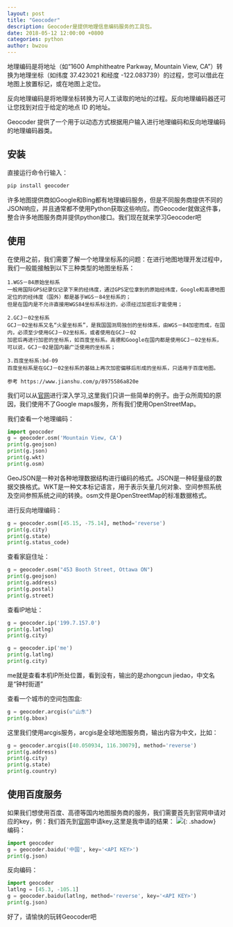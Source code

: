 ```yaml
---
layout: post
title: "Geocoder"
description: Geocoder是提供地理信息编码服务的工具包。
date: 2018-05-12 12:00:00 +0800
categories: python
author: bwzou
---
```

地理编码是将地址（如“1600 Amphitheatre Parkway, Mountain View, CA”）转换为地理坐标（如纬度 37.423021 和经度 -122.083739）的过程，您可以借此在地图上放置标记，或在地图上定位。

反向地理编码是将地理坐标转换为可人工读取的地址的过程。反向地理编码器还可让您找到对应于给定的地点 ID 的地址。

Geocoder 提供了一个用于以动态方式根据用户输入进行地理编码和反向地理编码的地理编码器类。

## 安装
直接运行命令行输入：
```python
pip install geocoder
```
许多地图提供商如Google和Bing都有地理编码服务，但是不同服务商提供不同的JSON响应，并且通常都不使用Python获取这些响应。而Geocoder就做这件事，整合许多地图服务商并提供python接口。我们现在就来学习Geocoder吧

## 使用
在使用之前，我们需要了解一个地理坐标系的问题：在进行地图地理开发过程中，我们一般能接触到以下三种类型的地图坐标系：
```
1.WGS－84原始坐标系
一般用国际GPS纪录仪记录下来的经纬度，通过GPS定位拿到的原始经纬度，Google和高德地图定位的的经纬度（国外）都是基于WGS－84坐标系的；
但是在国内是不允许直接用WGS84坐标系标注的，必须经过加密后才能使用；
 
2.GCJ－02坐标系
GCJ－02坐标系又名“火星坐标系”，是我国国测局独创的坐标体系，由WGS－84加密而成，在国内，必须至少使用GCJ－02坐标系，或者使用在GCJ－02
加密后再进行加密的坐标系，如百度坐标系。高德和Google在国内都是使用GCJ－02坐标系，可以说，GCJ－02是国内最广泛使用的坐标系；

3.百度坐标系:bd-09
百度坐标系是在GCJ－02坐标系的基础上再次加密偏移后形成的坐标系，只适用于百度地图。

参考 https://www.jianshu.com/p/8975586a820e
```
我们可以从[官网](https://github.com/DenisCarriere/geocoder#providers)进行深入学习,这里我们只讲一些简单的例子。由于众所周知的原因，我们使用不了Google maps服务，所有我们使用OpenStreetMap。

我们查看一个地理编码：
```python
import geocoder
g = geocoder.osm('Mountain View, CA')
print(g.geojson)
print(g.json)
print(g.wkt)
print(g.osm)
```
GeoJSON是一种对各种地理数据结构进行编码的格式。JSON是一种轻量级的数据交换格式。WKT是一种文本标记语言，用于表示矢量几何对象、空间参照系统及空间参照系统之间的转换。osm文件是OpenStreetMap的标准数据格式。

进行反向地理编码：
```python
g = geocoder.osm([45.15, -75.14], method='reverse')
print(g.city)
print(g.state)
print(g.status_code)
```

查看家庭住址：
```python
g = geocoder.osm("453 Booth Street, Ottawa ON")
print(g.geojson)
print(g.address)
print(g.postal)
print(g.street)
```

查看IP地址：
```python
g = geocoder.ip('199.7.157.0')
print(g.latlng)
print(g.city)
```
```python
g = geocoder.ip('me')
print(g.latlng)
print(g.city)
```
me就是查看本机IP所处位置，看到没有，输出的是zhongcun jiedao，中文名是“钟村街道”

查看一个城市的空间包围盒:
```python
g = geocoder.arcgis(u"山东")
print(g.bbox)
```
这里我们使用arcgis服务，arcgis是全球地图服务商，输出内容为中文，比如：
```python
g = geocoder.arcgis([40.050934, 116.30079], method='reverse')
print(g.address)
print(g.city)
print(g.state)
print(g.country)
```
## 使用百度服务
如果我们想使用百度、高德等国内地图服务商的服务，我们需要首先到官网申请对应的key，例：我们首先到[官网](http://developer.baidu.com/map/index.php?title=webapi/guide/webservice-geocoding)申请key,这里是我申请的结果：
![]({{site.baseurl}}/images/20180512_baidu_key.png){: .shadow} <br>
编码：
```python
import geocoder
g = geocoder.baidu('中国', key='<API KEY>')
print(g.json)
```
反向编码：
```python
import geocoder
latlng = [45.3, -105.1]
g = geocoder.baidu(latlng, method='reverse', key='<API KEY>')
print(g.json)
```
好了，请愉快的玩转Geocoder吧

<style>.shadow{
    box-shadow: 2px 2px 5px #aaa;
    border-radius: 0;
    margin-top: 1em;
    margin-bottom: 1em;
}</style>